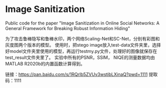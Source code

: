 # Image Sanitization
Public code for the paper "Image Sanitization in Online Social Networks: A General Framework for Breaking Robust Information Hiding"


为了攻击鲁棒隐写和鲁棒水印，两个网络Scaling-Net和SC-Net，分别有彩图和灰度图两个版本的模型。
使用时，把stego image放入test-data文件夹里，选择好model文件夹里使用的模型，再运行testmy.py文件，处理好的图像就保存在test_result文件夹里了。
实验中所有的PSNR，SSIM， NIQE的测量数据均由MATLAB R2020b的内置函数计算得到。

链接：https://pan.baidu.com/s/1RQrlb5ZVUv3wstibLXinaQ?pwd=1111 
提取码：1111
